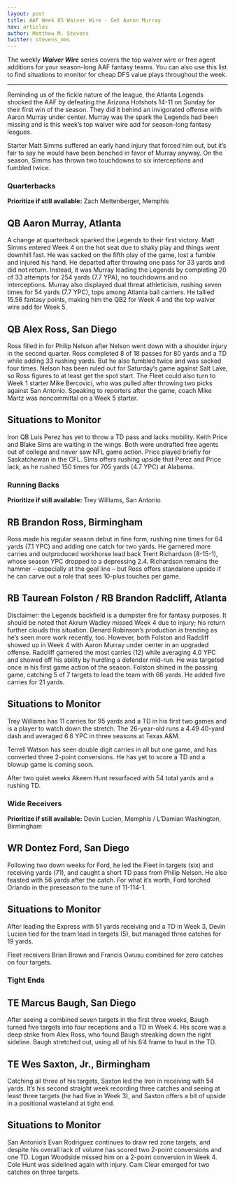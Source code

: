 ```yaml
---
layout: post
title: AAF Week 05 Waiver Wire - Get Aaron Murray
nav: articles
author: Matthew M. Stevens
twitter: stevens_mms
---
```


The weekly **_Waiver Wire_** series covers the top waiver wire or free agent additions for your season-long AAF fantasy teams. You can also use this list to find situations to monitor for cheap DFS value plays throughout the week.

---

Reminding us of the fickle nature of the league, the Atlanta Legends shocked the AAF by defeating the Arizona Hotshots 14-11 on Sunday for their first win of the season. They did it behind an invigorated offense with Aaron Murray under center. Murray was the spark the Legends had been missing and is this week’s top waiver wire add for season-long fantasy leagues.

Starter Matt Simms suffered an early hand injury that forced him out, but it’s fair to say he would have been benched in favor of Murray anyway. On the season, Simms has thrown two touchdowns to six interceptions and fumbled twice.

<h3 class="team-header aaf-header">Quarterbacks</h3>

**Prioritize if still available:** Zach Mettenberger, Memphis

## QB Aaron Murray, Atlanta

A change at quarterback sparked the Legends to their first victory. Matt Simms entered Week 4 on the hot seat due to shaky play and things went downhill fast. He was sacked on the fifth play of the game, lost a fumble and injured his hand. He departed after throwing one pass for 33 yards and did not return. Instead, it was Murray leading the Legends by completing 20 of 33 attempts for 254 yards (7.7 YPA), no touchdowns and no interceptions. Murray also displayed dual threat athleticism, rushing seven times for 54 yards (7.7 YPC), tops among Atlanta ball carriers. He tallied 15.56 fantasy points, making him the QB2 for Week 4 and the top waiver wire add for Week 5.

## QB Alex Ross, San Diego

Ross filled in for Philip Nelson after Nelson went down with a shoulder injury in the second quarter. Ross completed 8 of 18 passes for 80 yards and a TD while adding 33 rushing yards. But he also fumbled twice and was sacked four times. Nelson has been ruled out for Saturday’s game against Salt Lake, so Ross figures to at least get the spot start. The Fleet could also turn to Week 1 starter Mike Bercovici, who was pulled after throwing two picks against San Antonio. Speaking to reporters after the game, coach Mike Martz was noncommittal on a Week 5 starter.

## Situations to Monitor

Iron QB Luis Perez has yet to throw a TD pass and lacks mobility. Keith Price and Blake Sims are waiting in the wings. Both were undrafted free agents out of college and never saw NFL game action. Price played briefly for Saskatchewan in the CFL. Sims offers rushing upside that Perez and Price lack, as he rushed 150 times for 705 yards (4.7 YPC) at Alabama.

<h3 class="team-header aaf-header">Running Backs</h3>

**Prioritize if still available:** Trey Williams, San Antonio

## RB Brandon Ross, Birmingham

Ross made his regular season debut in fine form, rushing nine times for 64 yards (7.1 YPC) and adding one catch for two yards. He garnered more carries and outproduced workhorse lead back Trent Richardson (8-15-1), whose season YPC dropped to a depressing 2.4. Richardson remains the hammer – especially at the goal line – but Ross offers standalone upside if he can carve out a role that sees 10-plus touches per game.

## RB Taurean Folston / RB Brandon Radcliff, Atlanta

Disclaimer: the Legends backfield is a dumpster fire for fantasy purposes. It should be noted that Akrum Wadley missed Week 4 due to injury; his return further clouds this situation. Denard Robinson’s production is trending as he’s seen more work recently, too. However, both Folston and Radcliff showed up in Week 4 with Aaron Murray under center in an upgraded offense. Radcliff garnered the most carries (12) while averaging 4.0 YPC and showed off his ability by hurdling a defender mid-run. He was targeted once in his first game action of the season. Folston shined in the passing game, catching 5 of 7 targets to lead the team with 66 yards. He added five carries for 21 yards.

## Situations to Monitor

Trey Williams has 11 carries for 95 yards and a TD in his first two games and is a player to watch down the stretch. The 26-year-old runs a 4.49 40-yard dash and averaged 6.6 YPC in three seasons at Texas A&M.

Terrell Watson has seen double digit carries in all but one game, and has converted three 2-point conversions. He has yet to score a TD and a blowup game is coming soon.

After two quiet weeks Akeem Hunt resurfaced with 54 total yards and a rushing TD.

<h3 class="team-header aaf-header">Wide Receivers</h3>

**Prioritize if still available:** Devin Lucien, Memphis / L’Damian Washington, Birmingham

## WR Dontez Ford, San Diego

Following two down weeks for Ford, he led the Fleet in targets (six) and receiving yards (71), and caught a short TD pass from Philip Nelson. He also feasted with 56 yards after the catch. For what it’s worth, Ford torched Orlando in the preseason to the tune of 11-114-1.

## Situations to Monitor

After leading the Express with 51 yards receiving and a TD in Week 3, Devin Lucien tied for the team lead in targets (5), but managed three catches for 19 yards.

Fleet receivers Brian Brown and Francis Owusu combined for zero catches on four targets.

<h3 class="team-header aaf-header">Tight Ends</h3>

## TE Marcus Baugh, San Diego

After seeing a combined seven targets in the first three weeks, Baugh turned five targets into four receptions and a TD in Week 4. His score was a deep strike from Alex Ross, who found Baugh streaking down the right sideline. Baugh stretched out, using all of his 6’4 frame to haul in the TD.

## TE Wes Saxton, Jr., Birmingham

Catching all three of his targets, Saxton led the Iron in receiving with 54 yards. It’s his second straight week recording three catches and seeing at least three targets (he had five in Week 3), and Saxton offers a bit of upside in a positional wasteland at tight end.

## Situations to Monitor

San Antonio’s Evan Rodriguez continues to draw red zone targets, and despite his overall lack of volume has scored two 2-point conversions and one TD. Logan Woodside missed him on a 2-point conversion in Week 4. Cole Hunt was sidelined again with injury. Cam Clear emerged for two catches on three targets.

